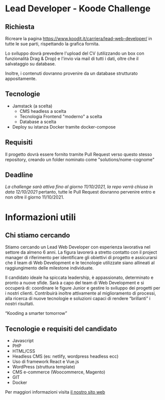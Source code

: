 Lead Developer - Koode Challenge
===============

## Richiesta

Ricreare la pagina https://www.koodit.it/carriera/lead-web-developer/ in tutte le sue parti, rispettando la grafica fornita.

Lo sviluppo dovrà prevedere l'upload del CV (utilizzando un box con funzionalità Drag & Drop) e l'invio via mail di tutti i dati, oltre che il salvataggio su database.

Inoltre, i contenuti dovranno provenire da un database strutturato appositamente.

## Tecnologie
<ul>
<li>Jamstack (a scelta)
<ul>
<li>CMS headless a scelta</li>
<li>Tecnologia Frontend "moderno" a scelta</li>
<li>Database a scelta</li>
</ul>
</li>
<li>Deploy su istanza Docker tramite docker-compose</li>
</ul>

## Requisiti

Il progetto dovrà essere fornito tramite Pull Request verso questo stesso repository, creando un folder nominato come "solutions/nome-cognome"

## Deadline

*La challenge sarà attiva fino al giorno 11/10/2021, la repo verrà chiusa in data 12/10/2021* pertanto, tutte le Pull Request dovranno pervenire entro e non oltre il giorno 11/10/2021.

Informazioni utili
===============
## Chi stiamo cercando
Stiamo cercando un Lead Web Developer con esperienza lavorativa nel settore da almeno 6 anni. La figura lavorerà a stretto contatto con il project manager di riferimento per identificare gli obiettivi di progetto e assicurarsi che il team di Web Development e le tecnologie utilizzate siano allineati al raggiungimento delle milestone individuate.

Il candidato ideale ha spiccata leadership, è appassionato, determinato e pronto a nuove sfide. Sarà a capo del team di Web Development e si occuperà di: coordinare le figure Junior e gestire lo sviluppo dei progetti per i nostri clienti. Contribuirà inoltre attivamente al miglioramento di processi, alla ricerca di nuove tecnologie e soluzioni capaci di rendere “brillanti” i nostri risultati.

“Kooding a smarter tomorrow”

## Tecnologie e requisiti del candidato
<ul>
<li>Javascript</li>
<li>PHP</li>
<li>HTML/CSS</li>
<li>Headless CMS (es: netlify, wordpress headless ecc)</li>
<li>Uso di framework React e Vue.js</li>
<li>WordPress (struttura template)</li>
<li>CMS e-commerce (Woocommerce, Magento)</li>
<li>GIT</li>
<li>Docker</li>
</ul>

Per maggiori informazioni visita [il nostro sito web](https://koodit.it)
